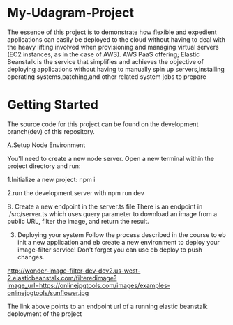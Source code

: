 # My-Udagram-Project

The essence of this project is to demonstrate how flexible and expedient applications can easily be deployed to the cloud without having to deal with the heavy lifting involved when provisioning and managing virtual servers (EC2 instances, as in the case of AWS).
AWS PaaS offering; Elastic Beanstalk is the service that simplifies and achieves the objective of deploying applications without having to manually spin up servers,installing operating systems,patching,and other related system jobs to prepare

# Getting Started

The source code for this project can be found on the development branch(dev) of this repository. 

A.Setup Node Environment
  
You'll need to create a new node server. Open a new terminal within the project directory and run:

1.Initialize a new project: npm i

2.run the development server with npm run dev


B. Create a new endpoint in the server.ts file
There is an endpoint in ./src/server.ts which uses query parameter to download an image from a public URL, filter the image, and return the result.

3. Deploying your system
Follow the process described in the course to eb init a new application and eb create a new environment to deploy your image-filter service! Don't forget you can use eb deploy to push changes.



http://wonder-image-filter-dev-dev2.us-west-2.elasticbeanstalk.com/filteredimage?image_url=https://onlinejpgtools.com/images/examples-onlinejpgtools/sunflower.jpg

The link above points to an endpoint url of a running elastic beanstalk deployment of the project
